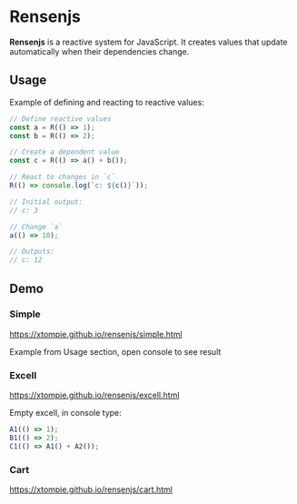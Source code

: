 # Rensenjs

**Rensenjs** is a reactive system for JavaScript. It creates values that update automatically when their dependencies change.

## Usage

Example of defining and reacting to reactive values:

```javascript
// Define reactive values
const a = R(() => 1);
const b = R(() => 2);

// Create a dependent value
const c = R(() => a() + b());

// React to changes in `c`
R(() => console.log(`c: ${c()}`));

// Initial output:
// c: 3

// Change `a`
a(() => 10);

// Outputs:
// c: 12
```

## Demo

### Simple

<https://xtompie.github.io/rensenjs/simple.html>

Example from Usage section, open console to see result

### Excell

<https://xtompie.github.io/rensenjs/excell.html>

Empty excell, in console type:

```javascript
A1(() => 1);
B1(() => 2);
C1(() => A1() + A2());
```

### Cart

<https://xtompie.github.io/rensenjs/cart.html>
